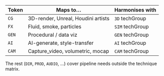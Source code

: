 | Token | Maps to…                           | Harmonises with |
| ----- | ---------------------------------- | --------------- |
| `CG`  | 3D-render, Unreal, Houdini artists | `3D` techGroup  |
| `FX`  | Fluid, smoke, particles            | `SIM` techGroup |
| `GEN` | Procedural / data viz              | `GEN` techGroup |
| `AI`  | AI-generate, style-transfer        | `AI` techGroup  |
| `CAM` | Capture\_video, volumetric, mocap  | `CAM` techGroup |

The rest (`DIR`, `PROD`, `AUDIO`, …) cover pipeline needs outside the technique matrix.